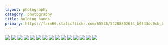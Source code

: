 ```yaml
---
layout: photography
category: photography
title: holding hands
primary: https://farm66.staticflickr.com/65535/54288802634_b0f43dc0cb_b.jpg
---
```


<div class="gallery">
  <div class="row">
    <div class="column">
      <img src="https://farm66.staticflickr.com/65535/54067637459_72b03a84bd_b.jpg">
      <img src="https://farm66.staticflickr.com/65535/54067637504_70c81135b3_b.jpg">
      <img src="https://farm66.staticflickr.com/65535/54288802634_b0f43dc0cb_b.jpg">
      <img src="https://farm66.staticflickr.com/65535/54140410665_566b0d2af1_b.jpg">
      <img src="https://farm66.staticflickr.com/65535/54068496922_b5d434a61d_b.jpg">
      <img src="https://farm66.staticflickr.com/65535/54068496907_ed4664a308_b.jpg">
      <img src="https://farm66.staticflickr.com/65535/54338068731_fc5e6d5451_b.jpg">
      <img src="https://farm66.staticflickr.com/65535/54070909786_65911cc28b_b.jpg">
      <img src="https://farm66.staticflickr.com/65535/54139948676_7a7425df40_b.jpg">
      <img src="https://farm66.staticflickr.com/65535/54338304193_86726a2554_b.jpg">
      <img src="https://farm66.staticflickr.com/65535/54140230483_d777f943a1_b.jpg">
      <img src="https://farm66.staticflickr.com/65535/54375949770_2a254cbfa5_b.jpg">
      <img src="https://farm66.staticflickr.com/65535/54374680597_f1540c36e5_b.jpg">
      <img src="https://farm66.staticflickr.com/65535/54457040575_fb042a9d3e_b.jpg">
      <img src="https://farm66.staticflickr.com/65535/54375949790_813d4e064d_b.jpg">
    </div>
  </div>
</div>
